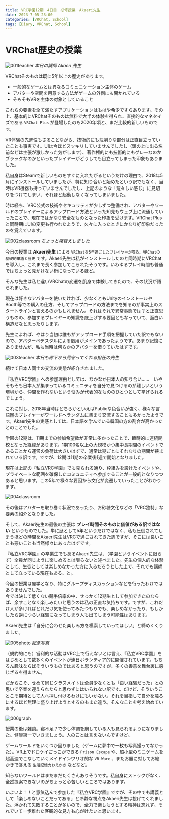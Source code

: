 ```yaml
---
title: VRC学園12期　4日目　必修授業　Akaeri先生
date: 2023-7-05 23:00
categories: [VRChat, School]
tags: [Diary, VRChat, School]
---
```


# VRChat歴史の授業

![001teacher](/assets/img/2023/07/vrc230705-001.png)
_本日の講師 Akaeri 先生_

VRChatそのものは既に5年以上の歴史があります。

- 一般的なゲームとは異なるコミュニケーション主体のゲーム
- アバターや空間を用意する方法がゲームの外側にも開かれている
- そもそもVRを主体の対象としていること

これらの要素を全て満たすアプリケーションはもはや希少ですらあります。その上、基本的にVRChatそのものは無料で大半の体験を得られ、直接的なマネタイズである `VRChat Plus` が登場したのも2020年頃と、まだ比較的新しいものです。

VR体験の先進性もさることながら、技術的にも荒削りな部分は正直目立っていたことも事実です。UIは今ほどスッキリしていませんでしたし（頭の上に出る名前などは主張が激しかった気がします）、著作権的にも技術的にもグレーなのかブラックなのかといったプレイヤーがどうしても目立ってしまった印象もありました。

私自身はSteamで新しいものをすぐに入れたがるというだけの理由で、2018年5月にインストールしていましたが、特に知り合いと始めたという訳でもなく、当時はVR機器も持っていませんでしたし、上記のような「荒々しい感じ」に見切りをつけてしまい、それほど起動しなくなってしまいました。

時は経ち、VRC公式の技術やセキュリティが少しずつ整備され、アバターやワールドのプレイヤーによるアップロード方法といった知見もウェブ上に流通していったことで、現在ではかなり安全なものとなった印象を受けます。VRChat Plus と同時期にUIの変更も行われたようで、久々に入ったときにかなり好印象だったのを覚えています。

![002classroom](/assets/img/2023/07/vrc230705-002.png)
_ちょっと席替えしました_

今日の授業は **Akaeri先生** による `VRChatを5年過ごしたプレイヤーが喋る、VRChatの基礎的単語と歴史` です。Akaeri先生は私がインストールしたのと同時期にVRChatを導入し、これまで長く参加してこられたそうです。いわゆるプレイ時間も普通ではちょっと見かけない桁になっているほど。

そんな先生は私と違いVRChatの変遷を肌身で体験してきたので、その状況が語られました。

現在は好きなアバターを使いたければ、少なくともUnityのインストールやBooth等での購入の仕方、そしてアップロードの方法までを知るのが事実上のスタートラインと言えるのかもしれません。それはそれで異常事態では？と正直思うものの、参加するプレイヤーの知識を底上げする要因ともなっていて、面白い構造だなと思ったりします。

先生によれば、やはり当初は誰もがアップロード手順を把握していた訳でもないので、アバターペデスタルによる借用がメインであったようです。あまり記憶にありませんが、私も当時は何らかのアバターを借りていたはずです。

![003teacher](/assets/img/2023/07/vrc230705-003.png)
_本日も廊下から見守ってくれる担任の先生_

続けて日本人同士の交流の実態が紹介されました。

『私立VRC学園』への参加理由としては、なかなか日本人の知り合い……　いやそもそも日本人が集まっているコミュニティを自分で見つけるのが難しいという環境から、仲間を作れないという悩みが代表的なもののひとつとして挙げられるでしょう。

これに対し、2018年当時はどちらかといえばPublicな色合いが強く、様々な言語圏のプレイヤーがワールドへランダムに集まり交流することも多かったようです。Akaeri先生の実感としては、日本語を学んでいる韓国の方の割合が高かったとのことでした。

学園の12期は、11期までの参加希望数が非常に多かったことで、臨時的に連続開校となった経緯があります。1期100名以上の大規模かつ集中長期間のイベントであることから運営の負荷は大きいはずで、通常は期ごとにそれなりの期間が挟まれている訳です。ですが、12期は11期の卒業後1週で開始となりました。

現在は上記の『私立VRC学園』でも見られる通り、枠組みを設けたイベントや、プライベートな範囲を確保したコミュニティへ参加することが一般的となりつつあると思います。この5年で様々な要因から文化が変遷していったことがわかります。

![004classroom](/assets/img/2023/07/vrc230705-004.png)

その後はアバターを取り巻く状況であったり、お砂糖文化などの「VRC独特」な要素の紹介となりました。

そして、Akaeri先生の最後の主張は **プレイ時間そのものに価値がある訳ではない** というものでした。単に歴として5年というだけではなく、私も圧倒されてしまうほどの時間をAkaeri先生はVRCで過ごされてきた訳ですが、そこには良いことも悪いことも当然様々にあったはずです。

『私立VRC学園』の卒業生でもあるAkaeri先生は、（学園というイベントに限らず）全員が同じように楽しめるとは限らないと述べました。先生の個人的な体験として、生徒としては楽しめなかった方に入るだろうとした上で、それでも講師として立っている現在もある、と。

今回の授業は座学となり、特にグループディスカッションなどを行ったわけではありませんでした。  
今では決して低くない競争倍率の中、せっかく12期生として参加できたのならば、余すことなく楽しみたいと思うのは私の正直な気持ちです。ですが、これだけ人が多ければどれだけ気を使ってみたつもりでも、楽しめなかったり、もしかしたら逆につらい経験になってしまう人も出てしまう可能性はあります。

Akaeri先生は「自分に合わせた楽しみ方を模索していってほしい」と締めくくりました。

![005photo](/assets/img/2023/07/vrc230705-005.png)
_記念写真_

（規約的にも）営利的な活動はVRC上で行えないとは言え、『私立VRC学園』をはじめとして数多くのイベントが連日ボランティア的に開催されています。もちろん趣味ならばそういうものではあると思うのですが、多くの善意を舞台裏に感じざるを得ません。

だからこそ、せめて同じクラスメイトは全員少なくとも「良い経験だった」との思いで卒業を迎えられたらと思わずにはいられない訳です。だけど、そういうことこそ期待として人へ押し付けるわけにもいかない。それを目指して自分を蔑ろにするほど無理に盛り上げようとするのもまた違う。そんなことを考え始めています。

![006graph](/assets/img/2023/07/vrc230705-006.png)

授業の後は雑談。寝不足？で少し体調を崩している人も見られるようになりました。健康第一でいきましょう。人のことは言えないんですけど。

ゲームワールドをいくつか回りました（ゲームに夢中で一枚も写真撮ってなかった）。VR上でドロケイごっこができる `Prison Escape` や、超小型のミニゲームを超高速でこなしていくメイドインワリオ的な `VR Ware` 、またお題に対してお絵かきで答える `生活記憶力おえかき` などなど。

知らないワールドはまだまだたくさんありそうです。私自身にストックがなく、全然提案できないのがちょっと心苦しいところではあります。

いよいよ！！と意気込んで参加した『私立VRC学園』ですが、その中でも講義として「楽しめないことだってある」と冷静な視点をAkaeri先生は投げてくれました。浮かれて失敗することが多いので、全力で楽しもうとする精神は忘れず、それでいて一歩離れた客観的な見方も心がけたいと思います。